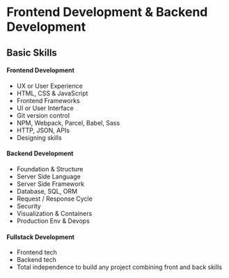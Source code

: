 # Frontend Development & Backend Development

## Basic Skills
#### Frontend Development
- UX or User Experience
- HTML, CSS & JavaScript
- Frontend Frameworks
- UI or User Interface
- Git version control
- NPM, Webpack, Parcel, Babel, Sass
- HTTP, JSON, APIs
- Designing skills

#### Backend Development
- Foundation & Structure
- Server Side Language
- Server Side Framework
- Database, SQL, ORM
- Request / Response Cycle
- Security
- Visualization & Containers
- Production Env & Devops

#### Fullstack Development
- Frontend tech
- Backend tech
- Total independence to build any project combining front and back skills
